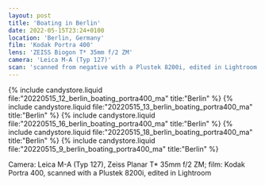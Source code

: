 ```yaml
---
layout: post
title: 'Boating in Berlin'
date: 2022-05-15T23:24+0100
location: 'Berlin, Germany'
film: 'Kodak Portra 400'
lens: 'ZEISS Biogon T* 35mm f/2 ZM'
camera: 'Leica M-A (Typ 127)'
scan: 'scanned from negative with a Plustek 8200i, edited in Lightroom'
---
```


{% include candystore.liquid file:"20220515_12_berlin_boating_portra400_ma" title:"Berlin" %}
{% include candystore.liquid file:"20220515_13_berlin_boating_portra400_ma" title:"Berlin" %}
{% include candystore.liquid file:"20220515_16_berlin_boating_portra400_ma" title:"Berlin" %}
{% include candystore.liquid file:"20220515_18_berlin_boating_portra400_ma" title:"Berlin" %}
{% include candystore.liquid file:"20220515_9_berlin_boating_portra400_ma" title:"Berlin" %}

Camera: Leica M-A (Typ 127), Zeiss Planar T\* 35mm f/2 ZM; film: Kodak Portra 400, scanned with a Plustek 8200i, edited in Lightroom